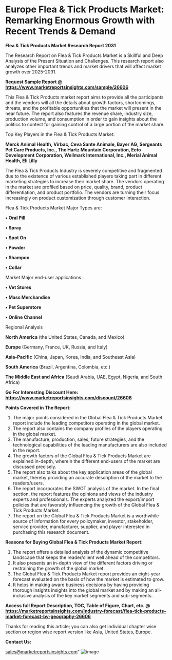  # Europe Flea & Tick Products Market: Remarking Enormous Growth with Recent Trends & Demand

<strong>Flea & Tick Products Market Research Report 2031</strong>

The Research Report on Flea & Tick Products Market is a Skillful and Deep Analysis of the Present Situation and Challenges. This research report also analyzes other important trends and market drivers that will affect market growth over 2025-2031.

<strong>Request Sample Report @ <a href=https://www.marketreportsinsights.com/sample/26606>https://www.marketreportsinsights.com/sample/26606</a></strong>

This Flea & Tick Products market report aims to provide all the participants and the vendors will all the details about growth factors, shortcomings, threats, and the profitable opportunities that the market will present in the near future. The report also features the revenue share, industry size, production volume, and consumption in order to gain insights about the politics to contest for gaining control of a large portion of the market share.

Top Key Players in the Flea & Tick Products Market:

<strong>Merck Animal Health, Virbac, Ceva Sante Animale, Bayer AG, Sergeants Pet Care Products, Inc., The Hartz Mountain Corporation, Ecto Development Corporation, Wellmark International, Inc., Merial Animal Health, Eli Lilly</strong>

The Flea & Tick Products Industry is severely competitive and fragmented due to the existence of various established players taking part in different marketing strategies to increase their market share. The vendors operating in the market are profiled based on price, quality, brand, product differentiation, and product portfolio. The vendors are turning their focus increasingly on product customization through customer interaction.

Flea & Tick Products Market Major Types are:

<strong>• Oral Pill

• Spray

• Spot On

• Powder

• Shampoo

• Collar</strong>

Market Major end-user applications :

<strong>• Vet Stores

• Mass Merchandise

• Pet Superstore

• Online Channel</strong>

Regional Analysis

</u><strong><b>North America</b></strong> (the United States, Canada, and Mexico)

<strong><b>Europe </b></strong>(Germany, France, UK, Russia, and Italy)

<strong><b>Asia-Pacific</b></strong> (China, Japan, Korea, India, and Southeast Asia)

<strong><b>South America</b></strong> (Brazil, Argentina, Colombia, etc.)

<strong><b>The Middle East and Africa</b></strong> (Saudi Arabia, UAE, Egypt, Nigeria, and South Africa)

<strong>Go For Interesting Discount Here: <a href=https://www.marketreportsinsights.com/discount/26606>https://www.marketreportsinsights.com/discount/26606</a></strong>

<strong>Points Covered in The Report:</strong>
<ol>
  <li>The major points considered in the Global Flea & Tick Products Market report include the leading competitors operating in the global market.</li>
  <li>The report also contains the company profiles of the players operating in the global market.</li>
  <li>The manufacture, production, sales, future strategies, and the technological capabilities of the leading manufacturers are also included in the report.</li>
  <li>The growth factors of the Global Flea & Tick Products Market are explained in-depth, wherein the different end-users of the market are discussed precisely.</li>
  <li>The report also talks about the key application areas of the global market, thereby providing an accurate description of the market to the readers/users.</li>
  <li>The report incorporates the SWOT analysis of the market. In the final section, the report features the opinions and views of the industry experts and professionals. The experts analyzed the export/import policies that are favorably influencing the growth of the Global Flea & Tick Products Market.</li>
  <li>The report on the Global Flea & Tick Products Market is a worthwhile source of information for every policymaker, investor, stakeholder, service provider, manufacturer, supplier, and player interested in purchasing this research document.</li>
</ol>
<strong>Reasons for Buying Global Flea & Tick Products Market Report:</strong>

<ol>
  <li>The report offers a detailed analysis of the dynamic competitive landscape that keeps the reader/client well ahead of the competitors.</li>
  <li>It also presents an in-depth view of the different factors driving or restraining the growth of the global market.</li>
  <li>The Global Flea & Tick Products Market report provides an eight-year forecast evaluated on the basis of how the market is estimated to grow.</li>
  <li>It helps in making aware business decisions by having providing thorough insights insights into the global market and by making an all-inclusive analysis of the key market segments and sub-segments.</li>
</ol>
<strong>Access full Report Description, TOC, Table of Figure, Chart, etc. @ <a href=https://marketreportsinsights.com/industry-forecast/flea-tick-products-market-forecast-by-geography-26606>https://marketreportsinsights.com/industry-forecast/flea-tick-products-market-forecast-by-geography-26606</a></strong>


Thanks for reading this article; you can also get individual chapter wise section or region wise report version like Asia, United States, Europe.

<strong>Contact Us:</strong>

sales@marketreportsinsights.com"
![image](https://github.com/user-attachments/assets/9212d243-31ea-486b-92c1-2426a5b49220)
